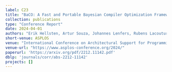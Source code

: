 ```yaml
---
label: C23
title: "BaCO: A Fast and Portable Bayesian Compiler Optimization Framework"
collection: publications
type: "Conference Report"
date: 2024-04-01
authors: "Erik Hellsten, Artur Souza, Johannes Lenfers, Rubens Lacouture, Olivia Hsu, Adel Ejjeh, Fredrik Kjolstad, Michel Steuwer, Kunle Olukotun, and Luigi Nardi"
short-venue: ASPLOS
venue: "International Conference on Architectural Support for Programming Languages and Operating Systems"
venue-url: "https://www.asplos-conference.org/2024/"
paperurl: 'https://arxiv.org/pdf/2212.11142.pdf'
dblp: 'journals/corr/abs-2212-11142'
projects: []
---
```

